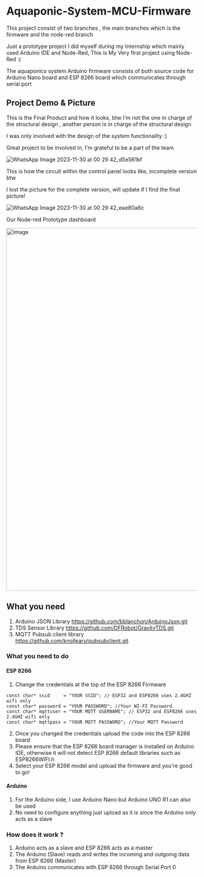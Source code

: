 # Aquaponic-System-MCU-Firmware

This project consist of two branches , the main branches which is the firmware and the node-red branch 

Just a prototype project I did myself during my Internship which mainly used Arduino IDE and Node-Red, This is My Very first project using Node-Red :)

The aquaponics system Arduino firmware consists of both source code for Arduino Nano board and ESP 8266 board which communicates through serial port




## Project Demo & Picture 

This is the Final Product and how it looks, btw I'm not the one in charge of the structural design , another person is in charge of the structural design  

I was only involved with the design of the system functionality :) 

Great project to be involved in, I'm grateful to be a part of the team 

![WhatsApp Image 2023-11-30 at 00 29 42_d5e561bf](https://github.com/Anmirazik/Aquaponic-System-MCU-Firmware/assets/113960675/2e702fb3-cb3b-4902-8d7b-9184047a7f92)

This is how the circuit within the control panel looks like, incomplete version btw 

I lost the picture for the complete version, will update if I find the final picture!

![WhatsApp Image 2023-11-30 at 00 29 42_eae80a6c](https://github.com/Anmirazik/Aquaponic-System-MCU-Firmware/assets/113960675/d57b731c-68dc-4d40-baf9-f292b4773ddf)

Our Node-red Prototype dashboard 

<img width="955" alt="image" src="https://github.com/Anmirazik/Aquaponic-System-MCU-Firmware/assets/113960675/862a96ad-d4c9-40ca-ae53-978b17de76cc">

## What you need

1. Arduino JSON Library https://github.com/bblanchon/ArduinoJson.git
2. TDS Sensor Library https://github.com/DFRobot/GravityTDS.git
3. MQTT Pubsub client library https://github.com/knolleary/pubsubclient.git

### What you need to do 

#### ESP 8266

1. Change the credentials at the top of the ESP 8266 Firmware 

~~~
const char* ssid     = "YOUR SSID"; // ESP32 and ESP8266 uses 2.4GHZ wifi only
const char* password = "YOUR PASSWORD"; //Your WI-FI Password
const char* mqttuser = "YOUR MQTT USERNAME"; // ESP32 and ESP8266 uses 2.4GHZ wifi only
const char* mqttpass = "YOUR MQTT PASSWORD"; //Your MQTT Password
~~~

2. Once you changed the credentials upload the code into the ESP 8266 board
3. Please ensure that the ESP 8266 board manager is installed on Arduino IDE, otherwise it will not detect ESP 8266 default libraries such as ESP8266WIFI.h
4. Select your ESP 8266 model and upload the firmware and you're good to go!

#### Arduino 

1. For the Arduino side, I use Arduino Nano but Arduino UNO R1 can also be used
2. No need to configure anything just upload as it is since the Arduino only acts as a slave


### How does it work ?

1. Arduino acts as a slave and ESP 8266 acts as a master
2. The Arduino (Slave) reads and writes the incoming and outgoing data from ESP 8266 (Master)
3. The Arduino communicates with ESP 8266 through Serial Port 0


